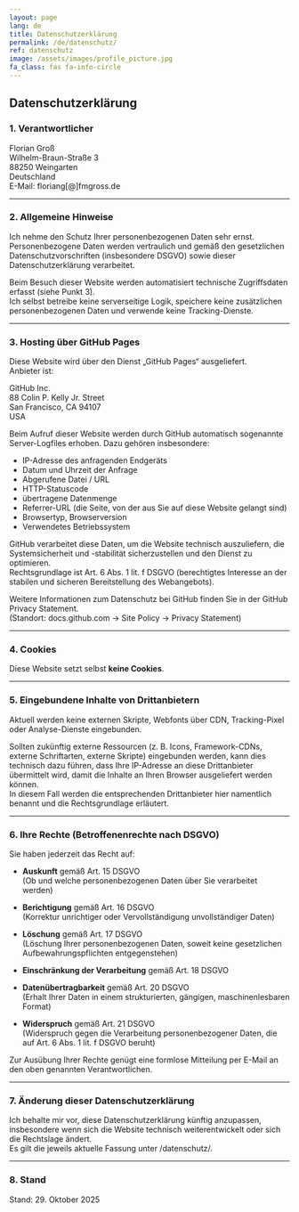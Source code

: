 ```yaml
---
layout: page
lang: de
title: Datenschutzerklärung
permalink: /de/datenschutz/
ref: datenschutz
image: /assets/images/profile_picture.jpg
fa_class: fas fa-info-circle
---
```


## Datenschutzerklärung

### 1. Verantwortlicher

Florian Groß  
Wilhelm-Braun-Straße 3  
88250 Weingarten  
Deutschland  
E-Mail: floriang[@]fmgross.de 

---

### 2. Allgemeine Hinweise

Ich nehme den Schutz Ihrer personenbezogenen Daten sehr ernst.  
Personenbezogene Daten werden vertraulich und gemäß den gesetzlichen Datenschutzvorschriften (insbesondere DSGVO) sowie dieser Datenschutzerklärung verarbeitet.

Beim Besuch dieser Website werden automatisiert technische Zugriffsdaten erfasst (siehe Punkt 3).  
Ich selbst betreibe keine serverseitige Logik, speichere keine zusätzlichen personenbezogenen Daten und verwende keine Tracking-Dienste.

---

### 3. Hosting über GitHub Pages

Diese Website wird über den Dienst „GitHub Pages“ ausgeliefert.  
Anbieter ist:

GitHub Inc.  
88 Colin P. Kelly Jr. Street  
San Francisco, CA 94107  
USA

Beim Aufruf dieser Website werden durch GitHub automatisch sogenannte Server-Logfiles erhoben. Dazu gehören insbesondere:

- IP-Adresse des anfragenden Endgeräts  
- Datum und Uhrzeit der Anfrage  
- Abgerufene Datei / URL  
- HTTP-Statuscode  
- übertragene Datenmenge  
- Referrer-URL (die Seite, von der aus Sie auf diese Website gelangt sind)  
- Browsertyp, Browserversion  
- Verwendetes Betriebssystem

GitHub verarbeitet diese Daten, um die Website technisch auszuliefern, die Systemsicherheit und -stabilität sicherzustellen und den Dienst zu optimieren.  
Rechtsgrundlage ist Art. 6 Abs. 1 lit. f DSGVO (berechtigtes Interesse an der stabilen und sicheren Bereitstellung des Webangebots).

Weitere Informationen zum Datenschutz bei GitHub finden Sie in der GitHub Privacy Statement.  
(Standort: docs.github.com → Site Policy → Privacy Statement)

---

### 4. Cookies

Diese Website setzt selbst **keine Cookies**.

---

### 5. Eingebundene Inhalte von Drittanbietern

Aktuell werden keine externen Skripte, Webfonts über CDN, Tracking-Pixel oder Analyse-Dienste eingebunden.

Sollten zukünftig externe Ressourcen (z. B. Icons, Framework-CDNs, externe Schriftarten, externe Skripte) eingebunden werden, kann dies technisch dazu führen, dass Ihre IP-Adresse an diese Drittanbieter übermittelt wird, damit die Inhalte an Ihren Browser ausgeliefert werden können.  
In diesem Fall werden die entsprechenden Drittanbieter hier namentlich benannt und die Rechtsgrundlage erläutert.

---

### 6. Ihre Rechte (Betroffenenrechte nach DSGVO)

Sie haben jederzeit das Recht auf:

- **Auskunft** gemäß Art. 15 DSGVO  
  (Ob und welche personenbezogenen Daten über Sie verarbeitet werden)

- **Berichtigung** gemäß Art. 16 DSGVO  
  (Korrektur unrichtiger oder Vervollständigung unvollständiger Daten)

- **Löschung** gemäß Art. 17 DSGVO  
  (Löschung Ihrer personenbezogenen Daten, soweit keine gesetzlichen Aufbewahrungspflichten entgegenstehen)

- **Einschränkung der Verarbeitung** gemäß Art. 18 DSGVO

- **Datenübertragbarkeit** gemäß Art. 20 DSGVO  
  (Erhalt Ihrer Daten in einem strukturierten, gängigen, maschinenlesbaren Format)

- **Widerspruch** gemäß Art. 21 DSGVO  
  (Widerspruch gegen die Verarbeitung personenbezogener Daten, die auf Art. 6 Abs. 1 lit. f DSGVO beruht)

Zur Ausübung Ihrer Rechte genügt eine formlose Mitteilung per E-Mail an den oben genannten Verantwortlichen.

---

### 7. Änderung dieser Datenschutzerklärung

Ich behalte mir vor, diese Datenschutzerklärung künftig anzupassen, insbesondere wenn sich die Website technisch weiterentwickelt oder sich die Rechtslage ändert.  
Es gilt die jeweils aktuelle Fassung unter /datenschutz/.

---

### 8. Stand

Stand: 29. Oktober 2025
